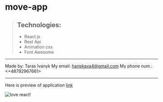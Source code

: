 # move-app

> ## Technologies:
> - React js
> - Rest Api
> - Animation css
> - Font Awesome

---

Made by: Taras Ivanyk
My email: <hanekava4@gmail.com>
My phone num.: <+48792967661>

---

Here is preview of application [link](http://move-app.cba.pl)


![love react!](https://uploads-ssl.webflow.com/5eed2ff36d85f3277043492b/5f1316be6c641a3d63537210_create-react-app-chrome.png)
